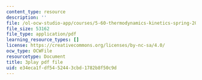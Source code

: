 ```yaml
---
content_type: resource
description: ''
file: /ol-ocw-studio-app/courses/5-60-thermodynamics-kinetics-spring-2008/e34eca1fdf5452443cbd1782b8f50c9d_6LYuK8qI0_s.pdf
file_size: 53162
file_type: application/pdf
learning_resource_types: []
license: https://creativecommons.org/licenses/by-nc-sa/4.0/
ocw_type: OCWFile
resourcetype: Document
title: 3play pdf file
uid: e34eca1f-df54-5244-3cbd-1782b8f50c9d
---
```

